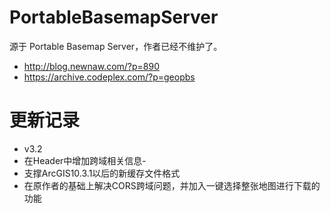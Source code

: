 # PortableBasemapServer

源于 Portable Basemap Server，作者已经不维护了。

- http://blog.newnaw.com/?p=890
- https://archive.codeplex.com/?p=geopbs

# 更新记录

- v3.2
- 在Header中增加跨域相关信息- 
- 支撑ArcGIS10.3.1以后的新缓存文件格式
- 在原作者的基础上解决CORS跨域问题，并加入一键选择整张地图进行下载的功能 

